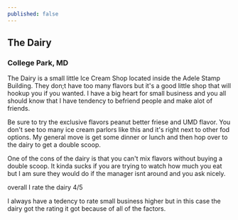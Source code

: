 ```yaml
---
published: false
---
```

## The Dairy

### College Park, MD

The Dairy is a small little Ice Cream Shop located inside the Adele Stamp Building. They don;t have too many flavors but it's a good little shop that will hookup you if you wanted. I have a big heart for small business and you all should know that I have tendency to befriend people and make alot of friends.

Be sure to try the exclusive flavors peanut better friese and UMD flavor. You don't see too many ice cream parlors like this and it's right next to other fod options. My general move is get some dinner or lunch and then hop over to the dairy to get a double scoop.

One of the cons of the dairy is that you can't mix flavors without buying a double scoop.
It kinda sucks if you are trying to watch how much you eat but I am sure they would do if the manager isnt around and you ask nicely.

overall I rate the dairy 4/5

I always have a tedency to rate small business higher but in this case the dairy got the rating it got because of all of the factors.

